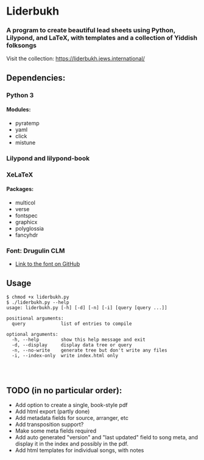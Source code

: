 # Liderbukh
### A program to create beautiful lead sheets using Python, Lilypond, and LaTeX, with templates and a collection of Yiddish folksongs

Visit the collection: https://liderbukh.jews.international/

## Dependencies:
### Python 3
#### Modules:
* pyratemp
* yaml
* click
* mistune

### Lilypond and lilypond-book
### XeLaTeX
#### Packages:
* multicol
* verse
* fontspec
* graphicx
* polyglossia
* fancyhdr

### Font: Drugulin CLM
* [Link to the font on GitHub](https://github.com/derpayatz/fonts/tree/master/Fonts/Hebrew%20Letters%20only/Culmus%20Project%20(GPL%20and%20GPL%2BFE)/Maxim%20Iorsh%20(GPL)/Basic%20Fonts/Drugulin "Drugulin CLM on GitHub")

## Usage
```
$ chmod +x liderbukh.py
$ ./liderbukh.py --help
usage: liderbukh.py [-h] [-d] [-n] [-i] [query [query ...]]

positional arguments:
  query             list of entries to compile

optional arguments:
  -h, --help        show this help message and exit
  -d, --display     display data tree or query
  -n, --no-write    generate tree but don't write any files
  -i, --index-only  write index.html only




```
## TODO (in no particular order):

* Add option to create a single, book-style pdf 
* Add html export (partly done)
* Add metadata fields for source, arranger, etc
* Add transposition support?
* Make some meta fields required
* Add auto generated "version" and "last updated" field to song meta, and display it in the index and possibly in the pdf.
* Add html templates for individual songs, with notes
